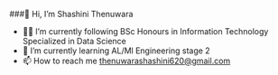 ###👋 Hi, I’m Shashini Thenuwara
- 👩‍🎓 I’m currently following BSc Honours in Information Technology Specialized in Data Science
- 🌱 I’m currently learning AL/Ml Engineering stage 2
- 📫 How to reach me thenuwarashashini620@gmail.com


<!---
shashithenuwara/shashithenuwara is a ✨ special ✨ repository because its `README.md` (this file) appears on your GitHub profile.
You can click the Preview link to take a look at your changes.
--->
